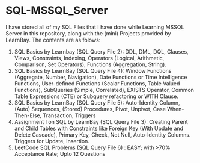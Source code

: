 # SQL-MSSQL_Server
I have stored all of my SQL Files that I have done while Learning MSSQL Server in this repository, along with the (mini) Projects provided by LearnBay. The contents are as folows:
1. SQL Basics by Learnbay (SQL Query File 2): DDL, DML, DQL, Clauses, Views, Constraints, Indexing, Operators (Logical, Arithmetic, Comparison, Set Operators), Functions (Aggregation, String).
2. SQL Basics by LearnBay (SQL Query File 4): Window Functions (Aggregate, Number, Navigation), Date Functions or Time Intelligence Functions, User-defined Functions (Scalar Functions, Table Valued Functions), SubQueries (Simple, Correlated), EXISTS Operator, Common Table Expressions (CTE) or Subquery refactoring or WITH Clause.
3. SQL Basics by LearnBay (SQL Query File 5): Auto-Identity Column, (Auto) Sequences, (Stored) Procedures, Pivot, Unpivot, Case When-Then-Else, Transaction, Triggers
4. Assignment I on SQL by LearnBay (SQL Query File 3): Creating Parent and Child Tables with Constraints like Foreign Key (With Update and Delete Cascade), Primary Key, Check, Not Null, Auto-Identity Columns. Triggers for Update, Insertion. 
5. LeetCode SQL Problems (SQL Query File 6) : EASY; with >70% Acceptance Rate; Upto 12 Questions
